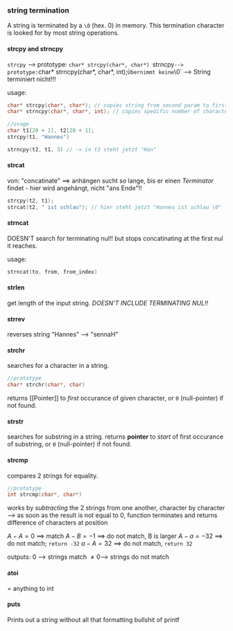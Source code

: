 ### string termination
A string is terminated by a `\0` (hex. 0) in memory.
This termination character is looked for by most string operations.
#### strcpy and strncpy
`strcpy` --> prototype: `char* strcpy(char*, char*)
`strncpy` --> prototype: `char* strncpy(char*, char*, int);`
	Übernimmt keine `\0` --> String terminiert nicht!!!

usage: 
```c
char* strcpy(char*, char*); // copies string from second param to first
char* strncpy(char*, char*, int); // copies spedific number of characters from second string to first

//usage
char t1[20 + 1], t2[20 + 1];
strcpy(t1, "Hannes")

strncpy(t2, t1, 3) // -> in t2 steht jetzt "Han"
``` 

#### strcat
von: "concatinate" ==> anhängen
sucht so lange, bis er einen _Terminator_ findet - hier wird angehängt, nicht "ans Ende"!!
```c
strcpy(t2, t1);
strcat(t2, " ist schlau"); // hier steht jetzt "Hannes ist schlau \0"
```

#### strncat
DOESN'T search for terminating nul!!
but stops concatinating at the first nul it reaches.

usage: 
```c
strncat(to, from, from_index)
```


#### strlen
get length of the input string. _DOESN'T INCLUDE TERMINATING NUL!!_ 

#### strrev
reverses string
"Hannes" --> "sennaH"


#### strchr
searches for a character in a string.
```c
//prototype
char* strchr(char*, char)
```
returns [[Pointer]]  to _first_ occurance of given character, or `0` (null-pointer) if not found.

#### strstr
searches for substring in a string.
returns **pointer** to _start_ of first occurance of substring,  or `0` (null-pointer) if not found.


#### strcmp
compares 2 strings for equality.
```c
//prototype
int strcmp(char*, char*)
```

works by _subtracting_ the 2 strings from one another, character by character 
	--> as soon as the result is not equal to 0, function terminates and returns difference of characters at position

$A - A = 0$ ==> match
$A - B = -1$ ==> do not match, B is larger
$A - a = -32$ ==> do not match; `return -32`
$a - A = 32$ ==> do not match, `return 32`

outputs:
	$0$ --> strings match
	$\not= 0$--> strings do not match



#### atoi
= anything to int


#### puts
Prints out a string without all that formatting bullshit of printf
